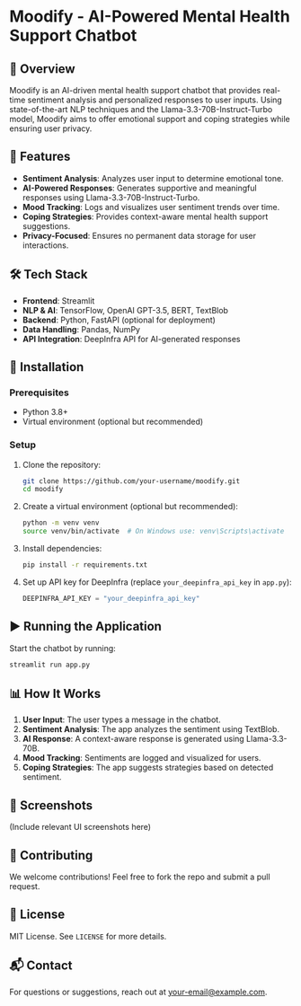 # Moodify - AI-Powered Mental Health Support Chatbot

## 🌟 Overview
Moodify is an AI-driven mental health support chatbot that provides real-time sentiment analysis and personalized responses to user inputs. Using state-of-the-art NLP techniques and the Llama-3.3-70B-Instruct-Turbo model, Moodify aims to offer emotional support and coping strategies while ensuring user privacy.

## 🚀 Features
- **Sentiment Analysis**: Analyzes user input to determine emotional tone.
- **AI-Powered Responses**: Generates supportive and meaningful responses using Llama-3.3-70B-Instruct-Turbo.
- **Mood Tracking**: Logs and visualizes user sentiment trends over time.
- **Coping Strategies**: Provides context-aware mental health support suggestions.
- **Privacy-Focused**: Ensures no permanent data storage for user interactions.

## 🛠️ Tech Stack
- **Frontend**: Streamlit
- **NLP & AI**: TensorFlow, OpenAI GPT-3.5, BERT, TextBlob
- **Backend**: Python, FastAPI (optional for deployment)
- **Data Handling**: Pandas, NumPy
- **API Integration**: DeepInfra API for AI-generated responses

## 🔧 Installation
### Prerequisites
- Python 3.8+
- Virtual environment (optional but recommended)

### Setup
1. Clone the repository:
   ```sh
   git clone https://github.com/your-username/moodify.git
   cd moodify
   ```
2. Create a virtual environment (optional but recommended):
   ```sh
   python -m venv venv
   source venv/bin/activate  # On Windows use: venv\Scripts\activate
   ```
3. Install dependencies:
   ```sh
   pip install -r requirements.txt
   ```
4. Set up API key for DeepInfra (replace `your_deepinfra_api_key` in `app.py`):
   ```python
   DEEPINFRA_API_KEY = "your_deepinfra_api_key"
   ```

## ▶️ Running the Application
Start the chatbot by running:
```sh
streamlit run app.py
```

## 📊 How It Works
1. **User Input**: The user types a message in the chatbot.
2. **Sentiment Analysis**: The app analyzes the sentiment using TextBlob.
3. **AI Response**: A context-aware response is generated using Llama-3.3-70B.
4. **Mood Tracking**: Sentiments are logged and visualized for users.
5. **Coping Strategies**: The app suggests strategies based on detected sentiment.

## 📌 Screenshots
(Include relevant UI screenshots here)

## 🤝 Contributing
We welcome contributions! Feel free to fork the repo and submit a pull request.

## 📜 License
MIT License. See `LICENSE` for more details.

## 📬 Contact
For questions or suggestions, reach out at [your-email@example.com](mailto:your-email@example.com).

